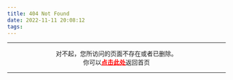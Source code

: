 ```yaml
---
title: 404 Not Found
date: 2022-11-11 20:08:12
tags:
---
```


---

<center>对不起，您所访问的页面不存在或者已删除。</center>
<center>你可以<a href=/ style="color: red" ><b>点击此处</b></a>返回首页</center>


---


<!-- <script type="text/javascript" src="//qzonestyle.gtimg.cn/qzone/hybrid/app/404/search_children.js" charset="utf-8" homePageUrl="/" homePageName="回到我的主页"></script> -->